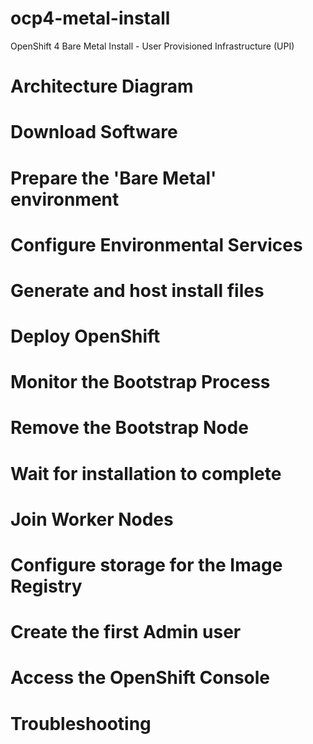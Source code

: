 # ocp4-metal-install
OpenShift 4 Bare Metal Install - User Provisioned Infrastructure (UPI)

# Architecture Diagram
# Download Software
# Prepare the 'Bare Metal' environment
# Configure Environmental Services
# Generate and host install files
# Deploy OpenShift
# Monitor the Bootstrap Process
# Remove the Bootstrap Node
# Wait for installation to complete
# Join Worker Nodes
# Configure storage for the Image Registry
# Create the first Admin user
# Access the OpenShift Console
# Troubleshooting
